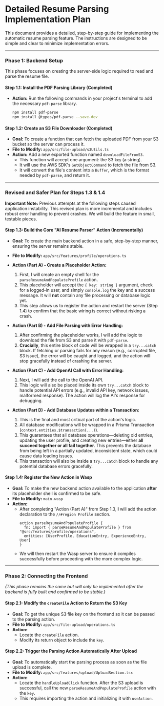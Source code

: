 # Detailed Resume Parsing Implementation Plan

This document provides a detailed, step-by-step guide for implementing the automatic resume parsing feature. The instructions are designed to be simple and clear to minimize implementation errors.

---

### **Phase 1: Backend Setup**

This phase focuses on creating the server-side logic required to read and parse the resume file.

#### **Step 1.1: Install the PDF Parsing Library** (Completed)

*   **Action:** Run the following commands in your project's terminal to add the necessary `pdf-parse` library.
    ```bash
    npm install pdf-parse
    npm install @types/pdf-parse --save-dev
    ```

#### **Step 1.2: Create an S3 File Downloader** (Completed)

*   **Goal:** To create a function that can fetch the uploaded PDF from your S3 bucket so the server can process it.
*   **File to Modify:** `app/src/file-upload/s3Utils.ts`
*   **Action:** Add a new exported function named `downloadFileFromS3`.
    *   This function will accept one argument: the S3 `key` (a string).
    *   It will use the AWS SDK's `GetObjectCommand` to fetch the file from S3.
    *   It will convert the file's content into a `Buffer`, which is the format needed by `pdf-parse`, and return it.

---
### **Revised and Safer Plan for Steps 1.3 & 1.4**

**Important Note:** Previous attempts at the following steps caused application instability. This revised plan is more incremental and includes robust error handling to prevent crashes. We will build the feature in small, testable pieces.

#### **Step 1.3: Build the Core "AI Resume Parser" Action (Incrementally)**

*   **Goal:** To create the main backend action in a safe, step-by-step manner, ensuring the server remains stable.
*   **File to Modify:** `app/src/features/profile/operations.ts`

*   **Action (Part A) - Create a Placeholder Action:**
    1.  First, I will create an empty shell for the `parseResumeAndPopulateProfile` action.
    2.  This placeholder will accept the `{ key: string }` argument, check for a logged-in user, and simply `console.log` the key and a success message. It will **not** contain any file processing or database logic yet.
    3.  This step allows us to register the action and restart the server (Step 1.4) to confirm that the basic wiring is correct without risking a crash.

*   **Action (Part B) - Add File Parsing with Error Handling:**
    1.  After confirming the placeholder works, I will add the logic to download the file from S3 and parse it with `pdf-parse`.
    2.  **Crucially**, this entire block of code will be wrapped in a `try...catch` block. If fetching or parsing fails for any reason (e.g., corrupted file, S3 issue), the error will be caught and logged, and the action will stop gracefully instead of crashing the server.

*   **Action (Part C) - Add OpenAI Call with Error Handling:**
    1.  Next, I will add the call to the OpenAI API.
    2.  This logic will also be placed inside its own `try...catch` block to handle potential API errors (e.g., invalid API key, network issues, malformed response). The action will log the AI's response for debugging.

*   **Action (Part D) - Add Database Updates within a Transaction:**
    1.  This is the final and most critical part of the action's logic.
    2.  All database modifications will be wrapped in a Prisma Transaction (`context.entities.$transaction(...)`).
    3.  This guarantees that all database operations—deleting old entries, updating the user profile, and creating new entries—either **all succeed together or all fail together**. This prevents the database from being left in a partially updated, inconsistent state, which could cause data loading issues.
    4.  This transaction will also be inside a `try...catch` block to handle any potential database errors gracefully.

#### **Step 1.4: Register the New Action in Wasp**

*   **Goal:** To make the new backend action available to the application **after** its placeholder shell is confirmed to be safe.
*   **File to Modify:** `main.wasp`
*   **Action:**
    *   After completing "Action (Part A)" from Step 1.3, I will add the action declaration to the `//#region Profile` section.
        ```wasp
        action parseResumeAndPopulateProfile {
          fn: import { parseResumeAndPopulateProfile } from "@src/features/profile/operations",
          entities: [UserProfile, EducationEntry, ExperienceEntry, User]
        }
        ```
    *   We will then restart the Wasp server to ensure it compiles successfully before proceeding with the more complex logic.

---

### **Phase 2: Connecting the Frontend** 
_(This phase remains the same but will only be implemented after the backend is fully built and confirmed to be stable.)_

#### **Step 2.1: Modify the `createFile` Action to Return the S3 Key**

*   **Goal:** To get the unique S3 file key on the frontend so it can be passed to the parsing action.
*   **File to Modify:** `app/src/file-upload/operations.ts`
*   **Action:**
    *   Locate the `createFile` action.
    *   Modify its return object to include the `key`.

#### **Step 2.2: Trigger the Parsing Action Automatically After Upload**

*   **Goal:** To automatically start the parsing process as soon as the file upload is complete.
*   **File to Modify:** `app/src/features/upload/UploadSection.tsx`
*   **Action:**
    *   Locate the `handleUploadClick` function. After the S3 upload is successful, call the new `parseResumeAndPopulateProfile` action with the `key`.
    *   This requires importing the action and initializing it with `useAction`.
